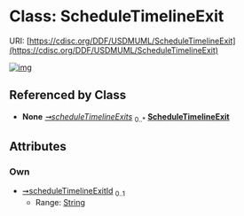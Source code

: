 
# Class: ScheduleTimelineExit




URI: [https://cdisc.org/DDF/USDMUML/ScheduleTimelineExit](https://cdisc.org/DDF/USDMUML/ScheduleTimelineExit)


[![img](https://yuml.me/diagram/nofunky;dir:TB/class/[ScheduleTimeline]++-%20scheduleTimelineExits%200..*>[ScheduleTimelineExit&#124;scheduleTimelineExitId:string%20%3F],[ScheduleTimeline])](https://yuml.me/diagram/nofunky;dir:TB/class/[ScheduleTimeline]++-%20scheduleTimelineExits%200..*>[ScheduleTimelineExit&#124;scheduleTimelineExitId:string%20%3F],[ScheduleTimeline])

## Referenced by Class

 *  **None** *[➞scheduleTimelineExits](scheduleTimeline__scheduleTimelineExits.md)*  <sub>0..\*</sub>  **[ScheduleTimelineExit](ScheduleTimelineExit.md)**

## Attributes


### Own

 * [➞scheduleTimelineExitId](scheduleTimelineExit__scheduleTimelineExitId.md)  <sub>0..1</sub>
     * Range: [String](types/String.md)
